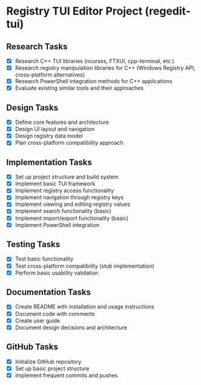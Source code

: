 # Registry TUI Editor Project (regedit-tui)

## Research Tasks
- [x] Research C++ TUI libraries (ncurses, FTXUI, cpp-terminal, etc.)
- [x] Research registry manipulation libraries for C++ (Windows Registry API, cross-platform alternatives)
- [x] Research PowerShell integration methods for C++ applications
- [x] Evaluate existing similar tools and their approaches

## Design Tasks
- [x] Define core features and architecture
- [x] Design UI layout and navigation
- [x] Design registry data model
- [x] Plan cross-platform compatibility approach

## Implementation Tasks
- [x] Set up project structure and build system
- [x] Implement basic TUI framework
- [x] Implement registry access functionality
- [x] Implement navigation through registry keys
- [x] Implement viewing and editing registry values
- [x] Implement search functionality (basic)
- [x] Implement import/export functionality (basic)
- [x] Implement PowerShell integration

## Testing Tasks
- [x] Test basic functionality
- [x] Test cross-platform compatibility (stub implementation)
- [x] Perform basic usability validation

## Documentation Tasks
- [x] Create README with installation and usage instructions
- [x] Document code with comments
- [x] Create user guide
- [x] Document design decisions and architecture

## GitHub Tasks
- [x] Initialize GitHub repository
- [x] Set up basic project structure
- [x] Implement frequent commits and pushes
